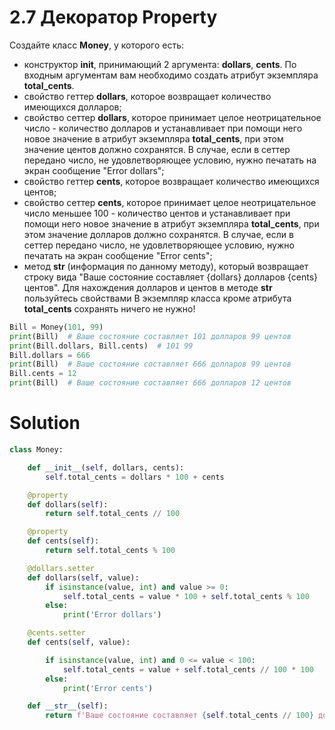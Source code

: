 # 2.7 Декоратор Property
Создайте класс **Money**, у которого есть:

* конструктор **__init__**, принимающий 2 аргумента: **dollars**, **cents**. По входным аргументам вам необходимо создать атрибут экземпляра **total_cents**. 
* свойство геттер **dollars**, которое возвращает количество имеющихся долларов;
* свойство сеттер **dollars**, которое принимает целое неотрицательное число - количество долларов и устанавливает при помощи него новое значение в атрибут экземпляра **total_cents**, при этом значение центов должно сохранятся. В случае, если в сеттер передано число, не удовлетворяющее условию, нужно печатать на экран сообщение "Error dollars";
* свойство геттер **cents**, которое возвращает количество имеющихся центов;
* свойство сеттер **cents**, которое принимает целое неотрицательное число меньшее 100 - количество центов и устанавливает при помощи него новое значение в атрибут экземпляра **total_cents**, при этом значение долларов должно сохранятся. В случае, если в сеттер передано число, не удовлетворяющее условию, нужно печатать на экран сообщение "Error cents";
* метод ____str____ (информация по данному методу), который возвращает строку вида "Ваше состояние составляет {dollars} долларов {cents} центов". Для нахождения долларов и центов в методе **__str__** пользуйтесь свойствами
В экземпляр класса кроме атрибута **total_cents** сохранять ничего не нужно!
```python
Bill = Money(101, 99)
print(Bill)  # Ваше состояние составляет 101 долларов 99 центов
print(Bill.dollars, Bill.cents)  # 101 99
Bill.dollars = 666
print(Bill)  # Ваше состояние составляет 666 долларов 99 центов
Bill.cents = 12
print(Bill)  # Ваше состояние составляет 666 долларов 12 центов
```

# Solution
```python
class Money:

    def __init__(self, dollars, cents):
        self.total_cents = dollars * 100 + cents

    @property
    def dollars(self):
        return self.total_cents // 100

    @property
    def cents(self):
        return self.total_cents % 100

    @dollars.setter
    def dollars(self, value):
        if isinstance(value, int) and value >= 0:
            self.total_cents = value * 100 + self.total_cents % 100
        else:
            print('Error dollars')

    @cents.setter
    def cents(self, value):

        if isinstance(value, int) and 0 <= value < 100:
            self.total_cents = value + self.total_cents // 100 * 100
        else:
            print('Error cents')

    def __str__(self):
        return f'Ваше состояние составляет {self.total_cents // 100} долларов {self.total_cents % 100} центов'
```